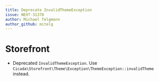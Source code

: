 ```yaml
---
title: Deprecate InvalidThemeException
issue: NEXT-31378
author: Michael Telgmann
author_github: mitelg
---
```


# Storefront
* Deprecated `InvalidThemeException`. Use `Cicada\Storefront\Theme\Exception\ThemeException::invalidTheme` instead.
